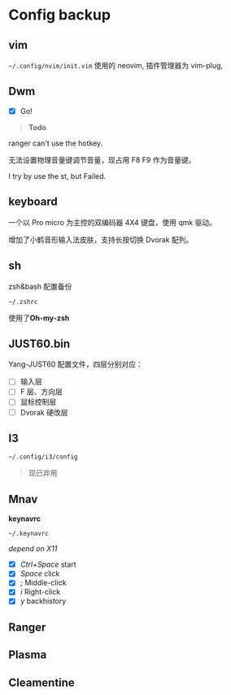 # Config backup


## vim

`~/.config/nvim/init.vim`
使用的 neovim,
插件管理器为 vim-plug,

## Dwm

- [x] Go!

>**Todo**

ranger can't use the hotkey.

无法设置物理音量键调节音量，现占用 F8 F9 作为音量键。

I try by use the st, but Failed.

## keyboard

一个以 Pro micro 为主控的双编码器 4X4 键盘，使用 qmk 驱动。

增加了小鹤音形输入法皮肤，支持长按切换 Dvorak 配列。

## sh

zsh&bash 配置备份

`~/.zshrc`

使用了**Oh-my-zsh**


## JUST60.bin

Yang-JUST60 配置文件，四层分别对应：

- [ ] 输入层
- [ ] F 层、方向层
- [ ] 鼠标控制层
- [ ] Dvorak 硬改层

## I3

`~/.config/i3/config`
> 现已弃用


## Mnav

**keynavrc**

`~/.keynavrc`

*depend on X11*

- [x] *Ctrl+Space* start
- [x] *Space* 	click
- [x] *;* Middle-click
- [x] *i* Right-click
- [x] *y* backhistory

## Ranger

## Plasma

## Cleamentine



